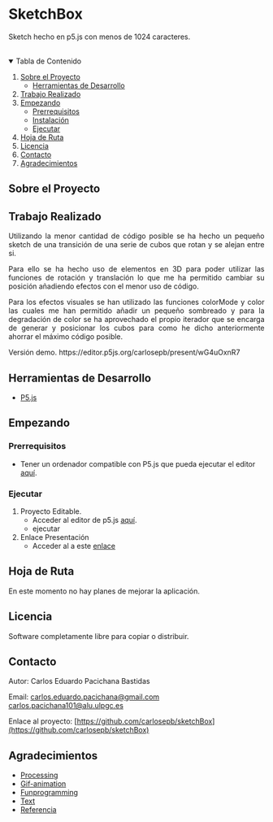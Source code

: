# SketchBox
Sketch hecho en p5.js con menos de 1024 caracteres.
<!-- PROJECT LOGO -->
<br/>


<!-- TABLE OF CONTENTS -->
<details open="open">
  <summary>Tabla de Contenido</summary>
  <ol>
    <li>
      <a href="#sobre-el-proyecto">Sobre el Proyecto</a>
      <ul>
        <li><a href="#herramientas-de-desarrollo">Herramientas de Desarrollo</a></li>
      </ul>
    </li>
    <li><a href="#trabajo-realizado">Trabajo Realizado</a></li>
    <li>
      <a href="#empezando">Empezando</a>
      <ul>
        <li><a href="#prerrequisitos">Prerrequisitos</a></li>
        <li><a href="#instalación">Instalación</a></li>
        <li><a href="#ejecutar">Ejecutar</a></li>
      </ul>
    </li>
    <li><a href="#hoja-de-ruta">Hoja de Ruta</a></li>
    <li><a href="#licencia">Licencia</a></li>
    <li><a href="#contacto">Contacto</a></li>
    <li><a href="#agradecimientos">Agradecimientos</a></li>
  </ol>
</details>



<!-- ABOUT THE PROJECT -->
## Sobre el Proyecto
## Trabajo Realizado
<p align="justify">
Utilizando la menor cantidad de código posible se ha hecho un pequeño sketch de una transición de una serie de cubos que rotan y se alejan entre si.
</p>

<p align="justify">
Para ello se ha hecho uso de elementos en 3D para poder utilizar las funciones de rotación y translación lo que me ha permitido cambiar su posición añadiendo efectos con el menor uso de código.
</p>

<p align="justify">
Para los efectos visuales se han utilizado las funciones colorMode y color las cuales me han permitido añadir un pequeño sombreado y para la degradación de color se ha aprovechado el propio iterador que se encarga de generar y posicionar los cubos para como he dicho anteriormente ahorrar el máximo código posible. 
</p>

<p align="justify">
Versión demo. https://editor.p5js.org/carlosepb/present/wG4uOxnR7
</p>

## Herramientas de Desarrollo

* [P5.js](https://editor.p5js.org/)

<!-- GETTING STARTED -->
## Empezando

### Prerrequisitos

* Tener un ordenador compatible con P5.js que pueda ejecutar el editor [aquí](https://editor.p5js.org/).

### Ejecutar

1. Proyecto Editable.
    * Acceder al editor de p5.js [aquí](https://editor.p5js.org/carlosepb/sketches/wG4uOxnR7).
    * ejecutar
2. Enlace Presentación
    * Acceder al a este [enlace](https://editor.p5js.org/carlosepb/present/wG4uOxnR7)
 
<!-- ROADMAP -->
## Hoja de Ruta

En este momento no hay planes de mejorar la aplicación.

<!-- LICENSE -->
## Licencia

Software completamente libre para copiar o distribuir.

<!-- CONTACT -->
## Contacto

Autor: Carlos Eduardo Pacichana Bastidas

Email: carlos.eduardo.pacichana@gmail.com  carlos.pacichana101@alu.ulpgc.es

Enlace al proyecto: [https://github.com/carlosepb/sketchBox](https://github.com/carlosepb/sketchBox)

<!-- ACKNOWLEDGEMENTS -->
## Agradecimientos
* [Processing](https://processing.org/)
* [Gif-animation](https://github.com/extrapixel/gif-animation)
* [Funprogramming](https://funprogramming.org/)
* [Text](https://processing.org/reference/text_.html)
* [Referencia](https://p5js.org/es/reference/)
